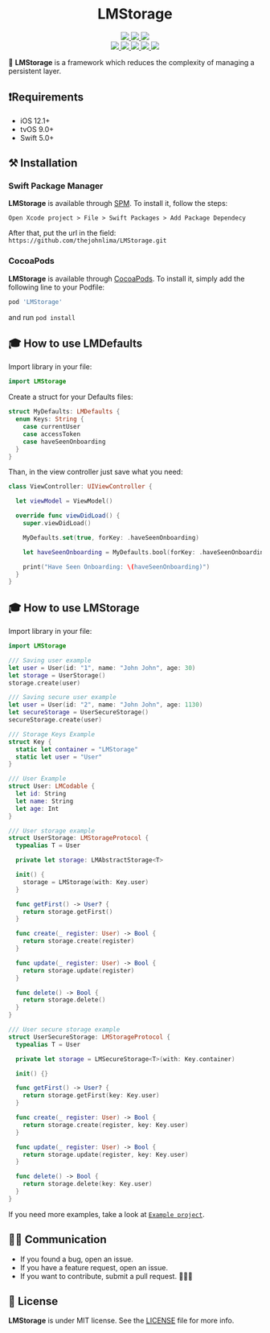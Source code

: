 <h1 align="center">LMStorage</h1>

<p align="center">
 <a href="https://github.com/thejohnlima/LMStorage/releases">
  <img src="https://img.shields.io/github/v/release/thejohnlima/LMStorage?style=for-the-badge">
 </a>
 <a href="https://github.com/thejohnlima/LMStorage/actions">
  <img src="https://img.shields.io/github/workflow/status/thejohnlima/LMStorage/CI?style=for-the-badge">
 </a>
 <a href="https://cocoapods.org/pods/LMStorage">
  <img src="https://img.shields.io/badge/Cocoa%20Pods-✓-4BC51D.svg?style=for-the-badge">
 </a><br>
 <a href="https://github.com/thejohnlima/LMStorage">
  <img src="https://img.shields.io/github/repo-size/thejohnlima/LMStorage.svg?style=for-the-badge">
 </a>
 <a href="https://raw.githubusercontent.com/thejohnlima/LMStorage/master/LICENSE">
  <img src="https://img.shields.io/github/license/thejohnlima/LMStorage.svg?style=for-the-badge">
 </a>
 <a href="https://developer.apple.com/ios/">
  <img src="https://img.shields.io/cocoapods/p/LMStorage?style=for-the-badge">
 </a>
 <a href="https://developer.apple.com/swift/">
  <img src="https://img.shields.io/badge/Swift-5-blue.svg?style=for-the-badge">
 </a>
 <a href="https://paypal.me/johncls">
  <img src="https://img.shields.io/badge/Donate-PayPal-blue.svg?style=for-the-badge">
 </a>
</p>

💾 **LMStorage** is a framework which reduces the complexity of managing a persistent layer.

## ❗️Requirements

- iOS 12.1+
- tvOS 9.0+
- Swift 5.0+

## ⚒ Installation

### Swift Package Manager

**LMStorage** is available through [SPM](https://developer.apple.com/videos/play/wwdc2019/408/). To install
it, follow the steps:

```script
Open Xcode project > File > Swift Packages > Add Package Dependecy
```

After that, put the url in the field: `https://github.com/thejohnlima/LMStorage.git`

### CocoaPods

**LMStorage** is available through [CocoaPods](https://cocoapods.org/pods/LMStorage). To install
it, simply add the following line to your Podfile:

```ruby
pod 'LMStorage'
```

and run `pod install`

## 🎓 How to use LMDefaults

Import library in your file:

```Swift
import LMStorage
```

Create a struct for your Defaults files:

```Swift
struct MyDefaults: LMDefaults {
  enum Keys: String {
    case currentUser
    case accessToken
    case haveSeenOnboarding
  }
}
```

Than, in the view controller just save what you need:

```Swift
class ViewController: UIViewController {

  let viewModel = ViewModel()

  override func viewDidLoad() {
    super.viewDidLoad()

    MyDefaults.set(true, forKey: .haveSeenOnboarding)

    let haveSeenOnboarding = MyDefaults.bool(forKey: .haveSeenOnboarding)

    print("Have Seen Onboarding: \(haveSeenOnboarding)")
  }
}
```

## 🎓 How to use LMStorage

Import library in your file:

```Swift
import LMStorage
```

```swift
/// Saving user example
let user = User(id: "1", name: "John John", age: 30)
let storage = UserStorage()
storage.create(user)
```

```swift
/// Saving secure user example
let user = User(id: "2", name: "John John", age: 1130)
let secureStorage = UserSecureStorage()
secureStorage.create(user)
```

```swift
/// Storage Keys Example
struct Key {
  static let container = "LMStorage"
  static let user = "User"
}
```

```swift
/// User Example
struct User: LMCodable {
  let id: String
  let name: String
  let age: Int
}
```

```swift
/// User storage example
struct UserStorage: LMStorageProtocol {
  typealias T = User

  private let storage: LMAbstractStorage<T>

  init() {
    storage = LMStorage(with: Key.user)
  }

  func getFirst() -> User? {
    return storage.getFirst()
  }

  func create(_ register: User) -> Bool {
    return storage.create(register)
  }

  func update(_ register: User) -> Bool {
    return storage.update(register)
  }

  func delete() -> Bool {
    return storage.delete()
  }
}
```

```swift
/// User secure storage example
struct UserSecureStorage: LMStorageProtocol {
  typealias T = User

  private let storage = LMSecureStorage<T>(with: Key.container)

  init() {}

  func getFirst() -> User? {
    return storage.getFirst(key: Key.user)
  }

  func create(_ register: User) -> Bool {
    return storage.create(register, key: Key.user)
  }

  func update(_ register: User) -> Bool {
    return storage.update(register, key: Key.user)
  }

  func delete() -> Bool {
    return storage.delete(key: Key.user)
  }
}
```

If you need more examples, take a look at [`Example project`](https://github.com/thejohnlima/LMStorage/tree/master/Example).

## 🙋🏻‍ Communication

- If you found a bug, open an issue.
- If you have a feature request, open an issue.
- If you want to contribute, submit a pull request. 👨🏻‍💻

## 📜 License

**LMStorage** is under MIT license. See the [LICENSE](https://raw.githubusercontent.com/thejohnlima/LMStorage/master/LICENSE?token=ALdmBr7BYPLFm0JcKkmChbVeGU10EblTks5cgHzcwA%3D%3D) file for more info.
